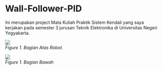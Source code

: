 # Wall-Follower-PID
Ini merupakan project Mata Kuliah Praktik Sistem Kendali yang saya kerjakan pada semester 3 jurusan Teknik Elektronika di Universitas Negeri Yogyakarta.   

<img src="https://raw.githubusercontent.com/ferenc-nemeth/maze-generation-algorithms/master/design/sample.png" > <br>
*Figure 1. Bagian Atas Robot.*

<img src="https://raw.githubusercontent.com/ferenc-nemeth/maze-generation-algorithms/master/design/sample.png" > <br>
*Figure 1. Bagian Bawah*

